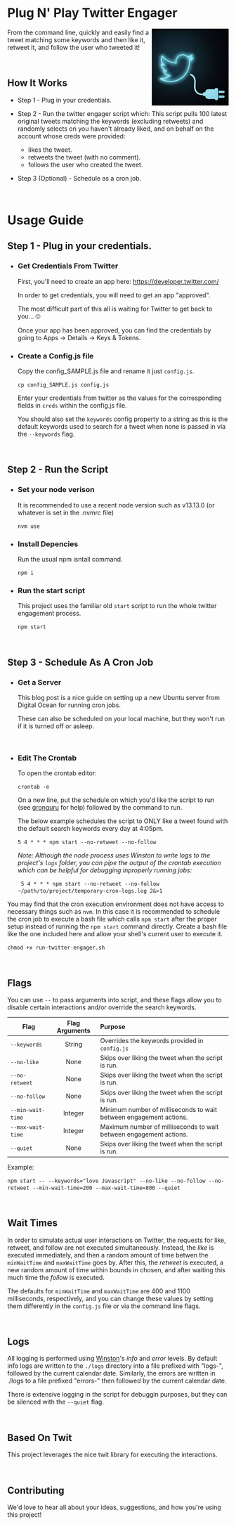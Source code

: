 # Plug N' Play Twitter Engager


<img src="./art/plug-n-play-twitter-engager-logo.png" alt="plug-n-play-twitter-engager-logo" align="right" width="175"/>

<div >
<p margin="30px">
From the command line, quickly and easily find a tweet matching some keywords and then like it, retweet it, and follow the user who tweeted it!
</p>
</div>

<br/>

## How It Works

- Step 1 - Plug in your credentials.

- Step 2 - Run the twitter engager script which:
  This script pulls 100 latest original tweets matching the keywords (excluding retweets) and randomly selects on you haven't already liked, and on behalf on the account whose creds were provided:
  - likes the tweet.
  - retweets the tweet (with no comment).
  - follows the user who created the tweet.

- Step 3 (Optional) - Schedule as a cron job.

<br/>

# Usage Guide

## Step 1 - Plug in your credentials.

- ### Get Credentials From Twitter
  First, you'll need to create an app here: https://developer.twitter.com/

  In order to get credentials, you will need to get an app "approved".

  The most difficult part of this all is waiting for Twitter to get back to you... 🙄

  Once your app has been approved, you can find the credentials by going to Apps -> Details -> Keys & Tokens.

- ### Create a Config.js file

  Copy the config_SAMPLE.js file and rename it just `config.js`. 

  ```
  cp config_SAMPLE.js config.js
  ```

  Enter your credentials from twitter as the values for the corresponding fields in `creds` within the config.js file.

  You should also set the `keywords` config property to a string as this is the default keywords used to search for a tweet when none is passed in via the `--keywords` flag.

<br/>

## Step 2 - Run the Script

  - ### Set your node verison
    It is recommended to use a recent node version such as v13.13.0 (or whatever is set in the .nvmrc file)
    ```
    nvm use
    ```

  - ### Install Depencies
    Run the usual npm isntall command.
    ```
    npm i
    ```

  - ### Run the start script
    This project uses the familiar old `start` script to run the whole twitter engagement process.
    ```
    npm start
    ```
    
<br/>

## Step 3 - Schedule As A Cron Job

  - ### Get a Server
    This blog post is a nice guide on setting up a new Ubuntu server from Digital Ocean for running cron jobs.
    
    These can also be scheduled on your local machine, but they won't run if it is turned off or asleep.
    
     <br/>
     
  - ### Edit The Crontab
    
    To open the crontab editor:
    ```
    crontab -e
    ```
    
    On a new line, put the schedule on which you'd like the script to run (see [gronguru](https://crontab.guru/) for help) followed by the command to run. 
    
    The below example schedules the script to ONLY like a tweet found with the default search keywords every day at 4:05pm. 
    ```
    5 4 * * * npm start --no-retweet --no-follow
    ```
    
    _Note: Although the node process uses Winston to write logs to the project's `logs` folder, you can pipe the output of the crontab execution which can be helpful for debugging inproperly running jobs:_
    ```
     5 4 * * * npm start --no-retweet --no-follow ~/path/to/project/temporary-cron-logs.log 2&>1
    ```
    
You may find that the cron execution environment does not have access to necessary things such as `nvm`. In this case it is recommended to schedule the cron job to execute a bash file which calls `npm start` after the proper setup instead of running the `npm start` command directly. Create a bash file like the one included here and allow your shell's current user to execute it.
```
chmod +x run-twitter-engager.sh
```

<br/>

## Flags
You can use `--` to pass arguments into script, and these flags allow you to disable certain interactions and/or override the search keywords.

| Flag          | Flag Arguments| Purpose  |
| ------------- |:-------------:| :-----|
| `--keywords`  | String        | Overrides the keywords provided in `config.js` |
| `--no-like`   | None          | Skips over liking the tweet when the script is run. |
| `--no-retweet`| None          | Skips over liking the tweet when the script is run. |
| `--no-follow` | None          | Skips over liking the tweet when the script is run. |
| `--min-wait-time` | Integer          | Minimum number of milliseconds to wait between engagement actions. |
| `--max-wait-time` | Integer          | Maximum number of milliseconds to wait between engagement actions. |
| `--quiet` | None          | Skips over liking the tweet when the script is run. |


Example:
```
npm start -- --keywords="love Javascript" --no-like --no-follow --no-retweet --min-wait-time=200 --max-wait-time=800 --quiet
```

<br/>


## Wait Times
In order to simulate actual user interactions on Twitter, the requests for like, retweet, and follow are not executed simultaneously. Instead, the _like_ is executed immediately, and then a random amount of time betwen the `minWaitTime` and `maxWaitTime` goes by. After this, the _retweet_ is executed, a new random amount of time within bounds in chosen, and after waiting this much time the _follow_ is executed.

The defaults for `minWaitTime` and `maxWaitTime` are 400 and 1100 milliseconds, respectively, and you can change these values by setting them differently in the `config.js` file or via the command line flags.

<br/>

## Logs
All logging is performed using [Winston](https://github.com/winstonjs/winston)'s _info_ and _error_ levels. By default info logs are written to the `./logs` directory into a file prefixed with "logs-", followed by the current calendar date. Similarly, the errors are written in ./logs to a file prefixed "errors-" then followed by the current calendar date.

There is extensive logging in the script for debuggin purposes, but they can be silenced with the `--quiet` flag.

<br/>

## Based On Twit
This project leverages the nice twit library for executing the interactions.

<br/>

## Contributing
We'd love to hear all about your ideas, suggestions, and how you're using this project!

